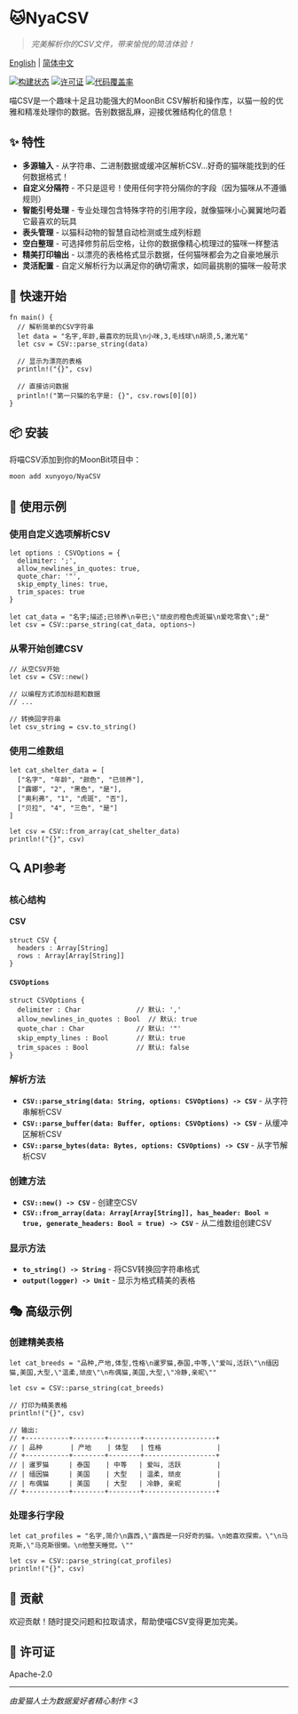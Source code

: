 # 🐱NyaCSV 

> *完美解析你的CSV文件，带来愉悦的简洁体验！*

[English](https://github.com/moonbit-community/NyaCSV/blob/main/README.md) | [简体中文](https://github.com/moonbit-community/NyaCSV/blob/main/README_zh_CN.md)

[![构建状态](https://img.shields.io/github/actions/workflow/status/moonbit-community/NyaCSV/ci.yml)](https://github.com/moonbit-community/NyaCSV/actions)
[![许可证](https://img.shields.io/github/license/moonbit-community/NyaCSV)](LICENSE)
[![代码覆盖率](https://codecov.io/gh/moonbit-community/NyaCSV/branch/main/graph/badge.svg)](https://codecov.io/gh/moonbit-community/NyaCSV)

喵CSV是一个趣味十足且功能强大的MoonBit CSV解析和操作库，以猫一般的优雅和精准处理你的数据。告别数据乱麻，迎接优雅结构化的信息！

## ✨ 特性

- **多源输入** - 从字符串、二进制数据或缓冲区解析CSV...好奇的猫咪能找到的任何数据格式！
- **自定义分隔符** - 不只是逗号！使用任何字符分隔你的字段（因为猫咪从不遵循规则）
- **智能引号处理** - 专业处理包含特殊字符的引用字段，就像猫咪小心翼翼地叼着它最喜欢的玩具
- **表头管理** - 以猫科动物的智慧自动检测或生成列标题
- **空白整理** - 可选择修剪前后空格，让你的数据像精心梳理过的猫咪一样整洁
- **精美打印输出** - 以漂亮的表格格式显示数据，任何猫咪都会为之自豪地展示
- **灵活配置** - 自定义解析行为以满足你的确切需求，如同最挑剔的猫咪一般苛求

## 🚀 快速开始

```moonbit
fn main() {
  // 解析简单的CSV字符串
  let data = "名字,年龄,最喜欢的玩具\n小咪,3,毛线球\n胡须,5,激光笔"
  let csv = CSV::parse_string(data)
  
  // 显示为漂亮的表格
  println!("{}", csv)
  
  // 直接访问数据
  println!("第一只猫的名字是: {}", csv.rows[0][0])
}
```

## 📦 安装

将喵CSV添加到你的MoonBit项目中：

```bash
moon add xunyoyo/NyaCSV
```

## 🧶 使用示例

### 使用自定义选项解析CSV

```moonbit
let options : CSVOptions = {
  delimiter: ';',
  allow_newlines_in_quotes: true,
  quote_char: '"',
  skip_empty_lines: true,
  trim_spaces: true
}

let cat_data = "名字;描述;已领养\n辛巴;\"顽皮的橙色虎斑猫\n爱吃零食\";是"
let csv = CSV::parse_string(cat_data, options~)
```

### 从零开始创建CSV

```moonbit
// 从空CSV开始
let csv = CSV::new()

// 以编程方式添加标题和数据
// ...

// 转换回字符串
let csv_string = csv.to_string()
```

### 使用二维数组

```moonbit
let cat_shelter_data = [
  ["名字", "年龄", "颜色", "已领养"],
  ["露娜", "2", "黑色", "是"],
  ["奥利弗", "1", "虎斑", "否"],
  ["贝拉", "4", "三色", "是"]
]

let csv = CSV::from_array(cat_shelter_data)
println!("{}", csv)
```

## 🔍 API参考

### 核心结构

#### CSV

```moonbit
struct CSV {
  headers : Array[String]
  rows : Array[Array[String]]
}
```

#### `CSVOptions`

```moonbit
struct CSVOptions {
  delimiter : Char              // 默认: ','
  allow_newlines_in_quotes : Bool  // 默认: true
  quote_char : Char             // 默认: '"'
  skip_empty_lines : Bool       // 默认: true
  trim_spaces : Bool            // 默认: false
}
```

### 解析方法

- **`CSV::parse_string(data: String, options: CSVOptions) -> CSV`** - 从字符串解析CSV
- **`CSV::parse_buffer(data: Buffer, options: CSVOptions) -> CSV`** - 从缓冲区解析CSV
- **`CSV::parse_bytes(data: Bytes, options: CSVOptions) -> CSV`** - 从字节解析CSV

### 创建方法

- **`CSV::new() -> CSV`** - 创建空CSV
- **`CSV::from_array(data: Array[Array[String]], has_header: Bool = true, generate_headers: Bool = true) -> CSV`** - 从二维数组创建CSV

### 显示方法

- **`to_string() -> String`** - 将CSV转换回字符串格式
- **`output(logger) -> Unit`** - 显示为格式精美的表格

## 🎭 高级示例

### 创建精美表格

```moonbit
let cat_breeds = "品种,产地,体型,性格\n暹罗猫,泰国,中等,\"爱叫,活跃\"\n缅因猫,美国,大型,\"温柔,顽皮\"\n布偶猫,美国,大型,\"冷静,亲昵\""

let csv = CSV::parse_string(cat_breeds)

// 打印为精美表格
println!("{}", csv)

// 输出:
// +-----------+--------+--------+------------------+
// | 品种       | 产地    | 体型   | 性格              |
// +-----------+--------+--------+------------------+
// | 暹罗猫     | 泰国    | 中等   | 爱叫, 活跃         |
// | 缅因猫     | 美国    | 大型   | 温柔, 顽皮         |
// | 布偶猫     | 美国    | 大型   | 冷静, 亲昵         |
// +-----------+--------+--------+------------------+
```

### 处理多行字段

```moonbit
let cat_profiles = "名字,简介\n露西,\"露西是一只好奇的猫。\n她喜欢探索。\"\n马克斯,\"马克斯很懒。\n他整天睡觉。\""

let csv = CSV::parse_string(cat_profiles)
println!("{}", csv)
```

## 🐾 贡献

欢迎贡献！随时提交问题和拉取请求，帮助使喵CSV变得更加完美。

## 📜 许可证

Apache-2.0

---

*由爱猫人士为数据爱好者精心制作 <3*
